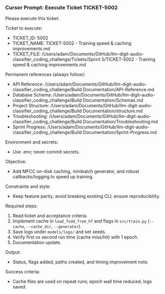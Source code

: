 ### Cursor Prompt: Execute Ticket TICKET-5002

Please execute this ticket:

Ticket to execute:
- TICKET_ID: 5002
- TICKET_NAME: TICKET-5002 - Training speed & caching improvements.md
- TICKET_FILE: /Users/adam/Documents/GitHub/llm-digit-audio-classifier_coding_challenge/Tickets/Sprint 5/TICKET-5002 - Training speed & caching improvements.md

Permanent references (always follow):
- API Reference: /Users/adam/Documents/GitHub/llm-digit-audio-classifier_coding_challenge/Build Documentation/API-Reference.md
- Database Schema: /Users/adam/Documents/GitHub/llm-digit-audio-classifier_coding_challenge/Build Documentation/Schemas.md
- Project Structure: /Users/adam/Documents/GitHub/llm-digit-audio-classifier_coding_challenge/Build Documentation/structure.md
- Troubleshooting: /Users/adam/Documents/GitHub/llm-digit-audio-classifier_coding_challenge/Build Documentation/Troubleshooting.md
- Sprint Progress: /Users/adam/Documents/GitHub/llm-digit-audio-classifier_coding_challenge/Build Documentation/Sprint-Progress.md

Environment and secrets:
- Use .env; never commit secrets.

Objective:
- Add MFCC on-disk caching, minibatch generator, and robust callbacks/logging to speed up training.

Constraints and style:
- Keep feature parity; avoid breaking existing CLI; ensure reproducibility.

Required steps:
1) Read ticket and acceptance criteria.
2) Implement cache in `load_fsdd_from_hf` and flags in `src/train.py` (`--cache`, `--cache_dir`, `--generator`).
3) Save logs under `models/logs/` and set seeds.
4) Verify first vs second run time (cache miss/hit) with 1 epoch.
5) Documentation update.

Output:
- Status, flags added, paths created, and timing improvement note.

Success criteria:
- Cache files are used on repeat runs; epoch wall time reduced; logs saved. 